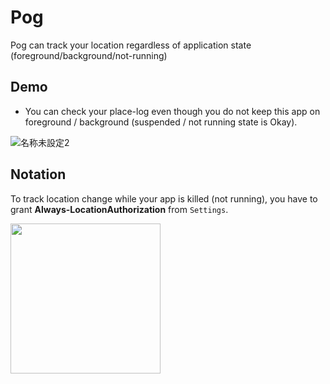 # Pog
Pog can track your location regardless of application state (foreground/background/not-running)


## Demo

- You can check your place-log even though you do not keep this app on foreground / background (suspended / not running state is Okay).


![名称未設定2](https://user-images.githubusercontent.com/44002126/175608114-78f78970-2d02-4b94-b605-a39cc0b28213.gif)


## Notation

To track location change while your app is killed (not running), you have to grant **Always-LocationAuthorization** from `Settings`.

<img src="https://user-images.githubusercontent.com/44002126/175754437-dcb2cc4a-f468-4715-9b67-d09a52330714.PNG" width=240px>
